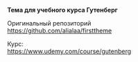 **Тема для учебного курса Гутенберг**

Оригинальный репозиторий <br>
https://github.com/alialaa/firsttheme

Курс: <br>
https://www.udemy.com/course/gutenberg